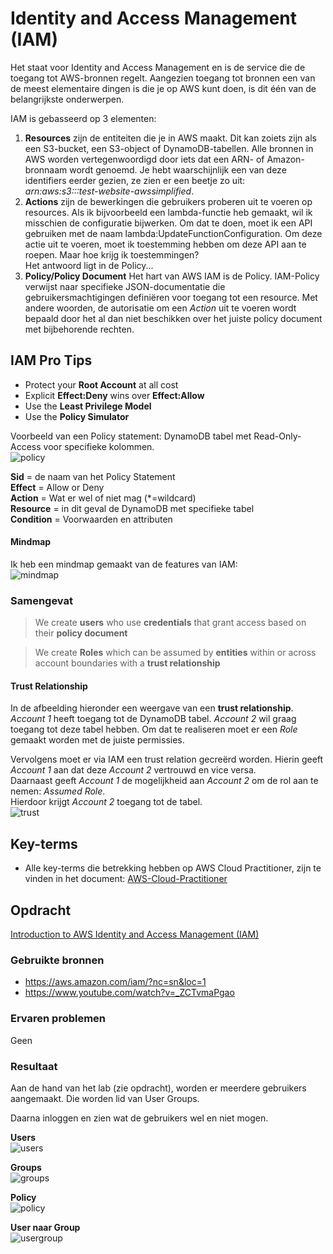 # Identity and Access Management (IAM)
Het staat voor Identity and Access Management en is de service die de toegang tot AWS-bronnen regelt. Aangezien toegang tot bronnen een van de meest elementaire dingen is die je op AWS kunt doen, is dit één van de belangrijkste onderwerpen.

IAM is gebasseerd op 3 elementen:  
1. **Resources** zijn de entiteiten die je in AWS maakt. Dit kan zoiets zijn als een S3-bucket, een S3-object of DynamoDB-tabellen. Alle bronnen in AWS worden vertegenwoordigd door iets dat een ARN- of Amazon-bronnaam wordt genoemd. Je hebt waarschijnlijk een van deze identifiers eerder gezien, ze zien er een beetje zo uit:  
*arn:aws:s3:::test-website-awssimplified*.  
1. **Actions** zijn de bewerkingen die gebruikers proberen uit te voeren op resources. Als ik bijvoorbeeld een lambda-functie heb gemaakt, wil ik misschien de configuratie bijwerken. Om dat te doen, moet ik een API gebruiken met de naam lambda:UpdateFunctionConfiguration. Om deze actie uit te voeren, moet ik toestemming hebben om deze API aan te roepen. Maar hoe krijg ik toestemmingen?  
Het antwoord ligt in de Policy...  
3. **Policy/Policy Document** Het hart van AWS IAM is de Policy. IAM-Policy verwijst naar specifieke JSON-documentatie die gebruikersmachtigingen definiëren voor toegang tot een resource. Met andere woorden, de autorisatie om een *Action* uit te voeren wordt bepaald door het al dan niet beschikken over het juiste policy document met bijbehorende rechten.  

## IAM Pro Tips
- Protect your **Root Account** at all cost
- Explicit **Effect:Deny** wins over **Effect:Allow**
- Use the **Least Privilege Model**
- Use the **Policy Simulator**

Voorbeeld van een Policy statement: DynamoDB tabel met Read-Only-Access voor specifieke kolommen.  
![policy](../00_includes/AWS-31a.png)

**Sid** = de naam van het Policy Statement  
**Effect** = Allow or Deny  
**Action** = Wat er wel of niet mag (*=wildcard)  
**Resource** = in dit geval de DynamoDB met specifieke tabel  
**Condition** = Voorwaarden en attributen

#### Mindmap
Ik heb een mindmap gemaakt van de features van IAM:  
![mindmap](../00_includes/mindmap-aws-iam.png)

### Samengevat
>We create **users** who use **credentials** that grant access based on their **policy document**

>We create **Roles** which can be assumed by **entities** within or across account boundaries with a **trust relationship**

#### Trust Relationship
In de afbeelding hieronder een weergave van een **trust relationship**.  
*Account 1* heeft toegang tot de DynamoDB tabel. *Account 2* wil graag toegang tot deze tabel hebben. Om dat te realiseren moet er een *Role* gemaakt worden met de juiste permissies.

Vervolgens moet er via IAM een trust relation gecreërd worden. Hierin geeft *Account 1* aan dat deze *Account 2* vertrouwd en vice versa.  
Daarnaast geeft *Account 1* de mogelijkheid aan *Account 2* om de rol aan te nemen: *Assumed Role*.  
Hierdoor krijgt *Account 2* toegang tot de tabel.  
![trust](../00_includes/trust_relationships.drawio.png)
## Key-terms
- Alle key-terms die betrekking hebben op AWS Cloud Practitioner, zijn te vinden in het document: [AWS-Cloud-Practitioner](../beschrijvingen/aws-cloud-practitioner.md)  

## Opdracht
[Introduction to AWS Identity and Access Management (IAM)](https://amazon.qwiklabs.com/focuses/22172?catalog_rank=%7B%22rank%22%3A2%2C%22num_filters%22%3A0%2C%22has_search%22%3Atrue%7D&parent=catalog&search_id=15177031)
### Gebruikte bronnen
- https://aws.amazon.com/iam/?nc=sn&loc=1
- https://www.youtube.com/watch?v=_ZCTvmaPgao

### Ervaren problemen
Geen

### Resultaat
Aan de hand van het lab (zie opdracht), worden er meerdere gebruikers aangemaakt. Die worden lid van User Groups.

Daarna inloggen en zien wat de gebruikers wel en niet mogen.

**Users**  
![users](../00_includes/AWS-31b.png)

**Groups**  
![groups](../00_includes/AWS-31c.png)

**Policy**  
![policy](../00_includes/AWS-31d.png)

**User naar Group**  
![usergroup](../00_includes/AWS-31e.png)
